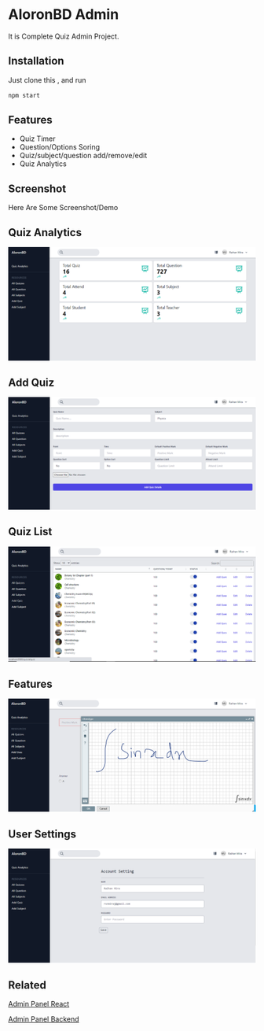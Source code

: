 # AloronBD Admin

It is Complete Quiz Admin Project. 

## Installation

Just clone this , and run 

```bash
npm start
```


## Features

- Quiz Timer
- Question/Options Soring 
- Quiz/subject/question add/remove/edit
- Quiz Analytics


## Screenshot

Here Are Some Screenshot/Demo 

## Quiz Analytics

![](examples/quizanalytics.png)

## Add Quiz  

![](examples/addquiz.png)

## Quiz List

![](examples/quizlist.png)


## Features

![](examples/special.png)
 
## User Settings

![](examples/settings.png)
## Related

 

[Admin Panel React](https://github.com/raihanmiraj/aloronbd-admin)
 

[Admin Panel Backend](https://github.com/raihanmiraj/aloronbdapi)
